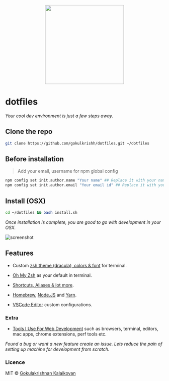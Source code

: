 <p align="center"><img src="https://raw.githubusercontent.com/gokulkrishh/dotfiles/master/logo.png" width="250" height="250"/></p>

# dotfiles

*Your cool dev environment is just a few steps away.*

## Clone the repo

```bash
git clone https://github.com/gokulkrishh/dotfiles.git ~/dotfiles
```

## Before installation

> Add your email, username for npm global config

```bash
npm config set init.author.name "Your name" ## Replace it with your name
npm config set init.author.email "Your email id" ## Replace it with your email id
```

## Install (OSX)

```bash
cd ~/dotfiles && bash install.sh
```

*Once installation is complete, you are good to go with development in your OSX.*

<img src="https://raw.githubusercontent.com/gokulkrishh/dotfiles/master/terminal.jpg" alt="screenshot"/>

## Features

- Custom [zsh theme (dracula), colors & font](https://raw.githubusercontent.com/gokulkrishh/dotfiles/master/terminal.jpg) for terminal.

- [Oh My Zsh](https://github.com/robbyrussell/oh-my-zsh) as your default in terminal.

- [Shortcuts, Aliases & lot more](https://github.com/gokulkrishh/dotfiles/blob/master/docs/Aliases.md).

- [Homebrew](http://brew.sh/), [Node.JS](https://nodejs.org/en/) and [Yarn](https://yarnpkg.com/).

- [VSCode Editor](https://github.com/gokulkrishh/dotfiles/tree/master/vscode) custom configurations.

### Extra

- [Tools I Use For Web Development](https://gokulkrishh.github.io/tools/2017/08/10/tools-i-use-for-web-development.html) such as browsers, terminal, editors, mac apps, chrome extensions, perf tools etc.

*Found a bug or want a new feature create an issue. Lets reduce the pain of setting up machine for development from scratch.*

### Licence

MIT © [Gokulakrishnan Kalaikovan](http://github.com/gokulkrishh)
